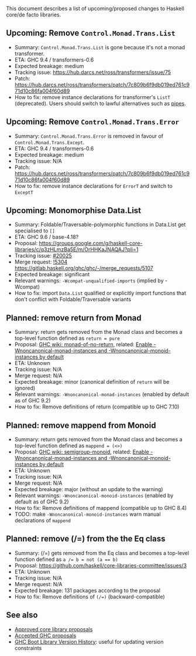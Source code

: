 This document describes a list of upcoming/proposed changes to Haskell core/de facto libraries.

Upcoming: Remove `Control.Monad.Trans.List`
----

* Summary: `Control.Monad.Trans.List` is gone because it's not a monad transformer.
* ETA: GHC 9.4 / transformers-0.6
* Expected breakage: medium
* Tracking issue: https://hub.darcs.net/ross/transformers/issue/75
* Patch: https://hub.darcs.net/ross/transformers/patch/7c809b6f9db019ed761c971d10c86fa004f60d89
* How to fix: remove instance declarations for transformer's `ListT` (deprecated).
    Users should switch to lawful alternatives such as [pipes](https://hackage.haskell.org/package/pipes-4.3.16/docs/Pipes.html#g:5).

Upcoming: Remove `Control.Monad.Trans.Error`
----

* Summary: `Control.Monad.Trans.Error` is removed in favour of `Control.Monad.Trans.Except`.
* ETA: GHC 9.4 / transformers-0.6
* Expected breakage: medium
* Tracking issue: N/A
* Patch: https://hub.darcs.net/ross/transformers/patch/7c809b6f9db019ed761c971d10c86fa004f60d89
* How to fix: remove instance declarations for `ErrorT` and switch to `ExceptT`

Upcoming: Monomorphise Data.List
----

* Summary: Foldable/Traversable-polymorphic functions in Data.List get specialised to `[]`
* ETA: GHC 9.6 / base-4.18?
* Proposal: https://groups.google.com/g/haskell-core-libraries/c/q3zHLmzBa5E/m/OrHHKaJNAQAJ?pli=1
* Tracking issue: [#20025](https://gitlab.haskell.org/ghc/ghc/-/issues/20025)
* Merge request: [!5304](https://gitlab.haskell.org/ghc/ghc/-/merge_requests/5304)
https://gitlab.haskell.org/ghc/ghc/-/merge_requests/5107
* Expected breakage: significant
* Relevant warnings: `-Wcompat-unqualified-imports` (implied by -Wcompat)
* How to fix: import `Data.List` qualified or explicitly import functions that don't conflict with Foldable/Traversable variants

Planned: remove return from Monad
----

* Summary: return gets removed from the Monad class and becomes a top-level function defined as `return = pure`
* Proposal: [GHC wiki: monad-of-no-return](https://gitlab.haskell.org/ghc/ghc/-/wikis/proposal/monad-of-no-return), related: [Enable -Wnoncanonical-monad-instances and -Wnoncanonical-monoid-instances by default](https://github.com/ghc-proposals/ghc-proposals/pull/314)
* ETA: Unknown
* Tracking issue: N/A
* Merge request: N/A
* Expected breakage: minor (canonical definition of `return` will be ignored)
* Relevant warnings: `-Wnoncanonical-monad-instances` (enabled by default as of GHC 9.2)
* How to fix: Remove definitions of return (compatible up to GHC 7.10)

Planned: remove mappend from Monoid
----

* Summary: return gets removed from the Monad class and becomes a top-level function defined as `mappend = (<>)`
* Proposal: [GHC wiki: semigroup-monoid](https://gitlab.haskell.org/ghc/ghc/-/wikis/proposal/semigroup-monoid), related: [Enable -Wnoncanonical-monad-instances and -Wnoncanonical-monoid-instances by default](https://github.com/ghc-proposals/ghc-proposals/pull/314)
* ETA: Unknown
* Tracking issue: N/A
* Merge request: N/A
* Expected breakage: major (without an update to the warning)
* Relevant warnings: `-Wnoncanonical-monoid-instances` (enabled by default as of GHC 9.2)
* How to fix: Remove definitions of mappend (compatible up to GHC 8.4)
* TODO: make `-Wnoncanonical-monoid-instances` warn manual declarations of `mappend`

Planned: remove (/=) from the the Eq class
----

* Summary: (/=) gets removed from the Eq class and becomes a top-level function defined as `a /= b = not (a == b)`
* Proposal: https://github.com/haskell/core-libraries-committee/issues/3
* ETA: Unknown
* Tracking issue: N/A
* Merge request: N/A
* Expected breakage: 131 packages according to the proposal
* How to fix: Remove definitions of `(/=)` (backward-compatible)

See also
----

* [Approved core library proposals](https://github.com/haskell/core-libraries-committee/issues?q=is%3Aissue+is%3Aclosed+label%3Aapproved)
* [Accepted GHC proposals](https://github.com/ghc-proposals/ghc-proposals/pulls?q=is%3Apr+is%3Aclosed+label%3AAccepted)
* [GHC Boot Library Version History](https://gitlab.haskell.org/ghc/ghc/-/wikis/commentary/libraries/version-history): useful for updating version constraints